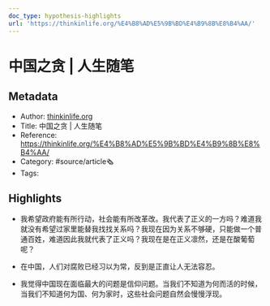 ```yaml
---
doc_type: hypothesis-highlights
url: 'https://thinkinlife.org/%E4%B8%AD%E5%9B%BD%E4%B9%8B%E8%B4%AA/'
---
```

# 中国之贪 | 人生随笔
## Metadata
- Author: [thinkinlife.org]()
- Title: 中国之贪 | 人生随笔
- Reference: https://thinkinlife.org/%E4%B8%AD%E5%9B%BD%E4%B9%8B%E8%B4%AA/
- Category: #source/article🗞
- Tags:
## Highlights
- 我希望政府能有所行动，社会能有所改革改。我代表了正义的一方吗？难道我就没有希望过家里能替我找找关系吗？我现在因为关系不够硬，只能做一个普通百姓，难道因此我就代表了正义吗？我现在是在正义凛然，还是在酸葡萄呢？

- 在中国，人们对腐败已经习以为常，反到是正直让人无法容忍。

- 我觉得中国现在面临最大的问题是信仰问题。当我们不知道为何而活的时候，当我们不知道何为国、何为家时，这些社会问题自然会慢慢浮现。

